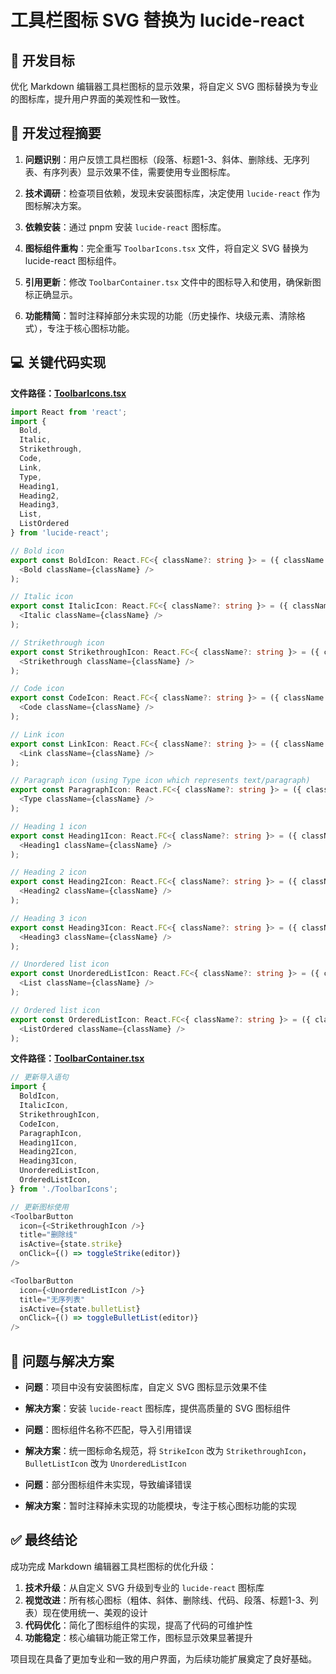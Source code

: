 # 工具栏图标 SVG 替换为 lucide-react

## 🎯 开发目标

优化 Markdown 编辑器工具栏图标的显示效果，将自定义 SVG 图标替换为专业的图标库，提升用户界面的美观性和一致性。

## 📝 开发过程摘要

1. **问题识别**：用户反馈工具栏图标（段落、标题1-3、斜体、删除线、无序列表、有序列表）显示效果不佳，需要使用专业图标库。

2. **技术调研**：检查项目依赖，发现未安装图标库，决定使用 `lucide-react` 作为图标解决方案。

3. **依赖安装**：通过 pnpm 安装 `lucide-react` 图标库。

4. **图标组件重构**：完全重写 `ToolbarIcons.tsx` 文件，将自定义 SVG 替换为 lucide-react 图标组件。

5. **引用更新**：修改 `ToolbarContainer.tsx` 文件中的图标导入和使用，确保新图标正确显示。

6. **功能精简**：暂时注释掉部分未实现的功能（历史操作、块级元素、清除格式），专注于核心图标功能。

## 💻 关键代码实现

**文件路径：[ToolbarIcons.tsx](https://github.com/JacksonHe04/flow-flat/tree/main/src/components/Markdown/Toolbar/ToolbarIcons.tsx)**

```typescript
import React from 'react';
import { 
  Bold, 
  Italic, 
  Strikethrough, 
  Code, 
  Link, 
  Type,
  Heading1,
  Heading2,
  Heading3,
  List,
  ListOrdered
} from 'lucide-react';

// Bold icon
export const BoldIcon: React.FC<{ className?: string }> = ({ className = "w-4 h-4" }) => (
  <Bold className={className} />
);

// Italic icon
export const ItalicIcon: React.FC<{ className?: string }> = ({ className = "w-4 h-4" }) => (
  <Italic className={className} />
);

// Strikethrough icon
export const StrikethroughIcon: React.FC<{ className?: string }> = ({ className = "w-4 h-4" }) => (
  <Strikethrough className={className} />
);

// Code icon
export const CodeIcon: React.FC<{ className?: string }> = ({ className = "w-4 h-4" }) => (
  <Code className={className} />
);

// Link icon
export const LinkIcon: React.FC<{ className?: string }> = ({ className = "w-4 h-4" }) => (
  <Link className={className} />
);

// Paragraph icon (using Type icon which represents text/paragraph)
export const ParagraphIcon: React.FC<{ className?: string }> = ({ className = "w-4 h-4" }) => (
  <Type className={className} />
);

// Heading 1 icon
export const Heading1Icon: React.FC<{ className?: string }> = ({ className = "w-4 h-4" }) => (
  <Heading1 className={className} />
);

// Heading 2 icon
export const Heading2Icon: React.FC<{ className?: string }> = ({ className = "w-4 h-4" }) => (
  <Heading2 className={className} />
);

// Heading 3 icon
export const Heading3Icon: React.FC<{ className?: string }> = ({ className = "w-4 h-4" }) => (
  <Heading3 className={className} />
);

// Unordered list icon
export const UnorderedListIcon: React.FC<{ className?: string }> = ({ className = "w-4 h-4" }) => (
  <List className={className} />
);

// Ordered list icon
export const OrderedListIcon: React.FC<{ className?: string }> = ({ className = "w-4 h-4" }) => (
  <ListOrdered className={className} />
);
```

**文件路径：[ToolbarContainer.tsx](https://github.com/JacksonHe04/flow-flat/tree/main/src/components/Markdown/Toolbar/ToolbarContainer.tsx)**

```typescript
// 更新导入语句
import {
  BoldIcon,
  ItalicIcon,
  StrikethroughIcon,
  CodeIcon,
  ParagraphIcon,
  Heading1Icon,
  Heading2Icon,
  Heading3Icon,
  UnorderedListIcon,
  OrderedListIcon,
} from './ToolbarIcons';

// 更新图标使用
<ToolbarButton
  icon={<StrikethroughIcon />}
  title="删除线"
  isActive={state.strike}
  onClick={() => toggleStrike(editor)}
/>

<ToolbarButton
  icon={<UnorderedListIcon />}
  title="无序列表"
  isActive={state.bulletList}
  onClick={() => toggleBulletList(editor)}
/>
```

## 🐛 问题与解决方案

- **问题**：项目中没有安装图标库，自定义 SVG 图标显示效果不佳
- **解决方案**：安装 `lucide-react` 图标库，提供高质量的 SVG 图标组件

- **问题**：图标组件名称不匹配，导入引用错误
- **解决方案**：统一图标命名规范，将 `StrikeIcon` 改为 `StrikethroughIcon`，`BulletListIcon` 改为 `UnorderedListIcon`

- **问题**：部分图标组件未实现，导致编译错误
- **解决方案**：暂时注释掉未实现的功能模块，专注于核心图标功能的实现

## ✅ 最终结论

成功完成 Markdown 编辑器工具栏图标的优化升级：

1. **技术升级**：从自定义 SVG 升级到专业的 `lucide-react` 图标库
2. **视觉改进**：所有核心图标（粗体、斜体、删除线、代码、段落、标题1-3、列表）现在使用统一、美观的设计
3. **代码优化**：简化了图标组件的实现，提高了代码的可维护性
4. **功能稳定**：核心编辑功能正常工作，图标显示效果显著提升

项目现在具备了更加专业和一致的用户界面，为后续功能扩展奠定了良好基础。